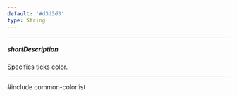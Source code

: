 ```yaml
---
default: '#d3d3d3'
type: String
---
```

---
##### shortDescription
Specifies ticks color.

---
#include common-colorlist